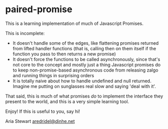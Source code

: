 paired-promise
==============

This is a learning implementation of much of Javascript Promises.

This is incomplete:

* It doesn't handle some of the edges, like flattening promises returned from lifted handler functions (that is, calling then on them itself if the function you pass to then returns a new promise)
* It doesn't force the functions to be called asynchronously, since that's not core to the concept and mostly just a thing Javascript promises do to keep non-promise-based asynchronous code from releasing zalgo and running things in surprising orders
* It is totally naive about how to handle undefined and null returned. Imagine me putting on sunglasses real slow and saying 'deal with it'.

That said, this is much of what promises _do_ to implement the interface they present to the world, and this is a very simple learning tool.

Enjoy! If this is useful to you, say hi!

Aria Stewart <aredridel@dinhe.net>
